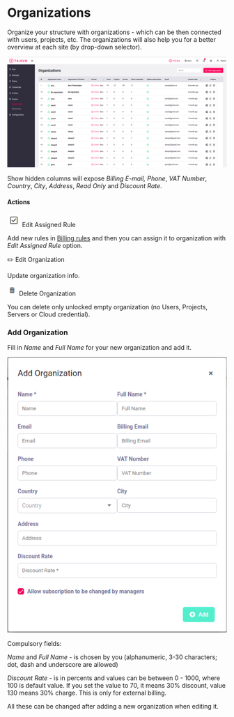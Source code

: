 # Organizations

Organize your structure with organizations - which can be then connected with users, projects, etc. The organizations will also help you for a better overview at each site (by drop-down selector).

![Fig. 1: Organizations](<../.gitbook/assets/organizations (2).png>)

Show hidden columns will expose _Billing E-mail,_ _Phone_, _VAT Number_, _Country_, _City_, _Address_, _Read_ _Only_ and _Discount_ _Rate_.



#### Actions

![](<../.gitbook/assets/edit assigned rule.png>) Edit Assigned Rule

Add new rules in [Billing rules](https://itera.gitbook.io/taikun/user-guide-1/partner/billing-rules) and then you can assign it to organization with _Edit Assigned Rule_ option.



:pencil2: Edit Organization

Update organization info.



![](../.gitbook/assets/delete.png) Delete Organization

You can delete only unlocked empty organization (no Users, Projects, Servers or Cloud credential).



### Add Organization

Fill in _Name_ and _Full Name_ for your new organization and add it.

![Fig. 2: Add Organization](<../.gitbook/assets/add organization (1).png>)

Compulsory fields:

_Name_ and _Full Name_ - is chosen by you (alphanumeric, 3-30 characters; dot, dash and underscore are allowed)

_Discount Rate_ - is in percents and values can be between 0 - 1000, where 100 is default value.  If you set the value to 70, it means 30% discount, value 130 means 30% charge. This is only for external billing.

All these can be changed after adding a new organization when editing it.

